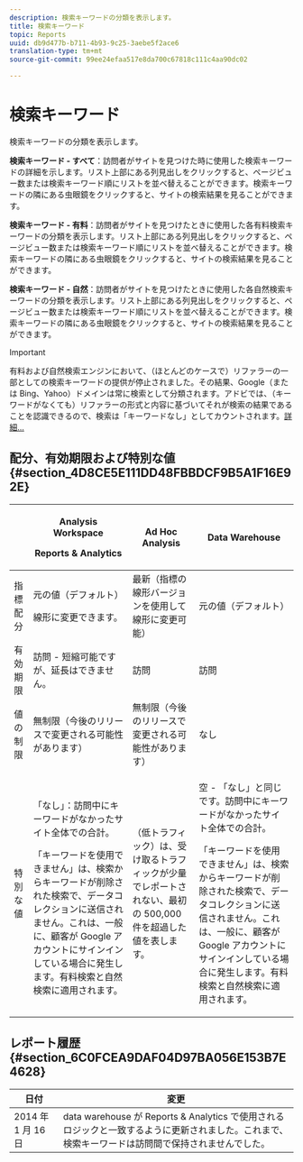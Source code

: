 ```yaml
---
description: 検索キーワードの分類を表示します。
title: 検索キーワード
topic: Reports
uuid: db9d477b-b711-4b93-9c25-3aebe5f2ace6
translation-type: tm+mt
source-git-commit: 99ee24efaa517e8da700c67818c111c4aa90dc02

---
```



# 検索キーワード

検索キーワードの分類を表示します。

**検索キーワード - すべて**：訪問者がサイトを見つけた時に使用した検索キーワードの詳細を示します。リスト上部にある列見出しをクリックすると、ページビュー数または検索キーワード順にリストを並べ替えることができます。検索キーワードの隣にある虫眼鏡をクリックすると、サイトの検索結果を見ることができます。

**検索キーワード - 有料**：訪問者がサイトを見つけたときに使用した各有料検索キーワードの分類を表示します。リスト上部にある列見出しをクリックすると、ページビュー数または検索キーワード順にリストを並べ替えることができます。検索キーワードの隣にある虫眼鏡をクリックすると、サイトの検索結果を見ることができます。

**検索キーワード - 自然**：訪問者がサイトを見つけたときに使用した各自然検索キーワードの分類を表示します。リスト上部にある列見出しをクリックすると、ページビュー数または検索キーワード順にリストを並べ替えることができます。検索キーワードの隣にある虫眼鏡をクリックすると、サイトの検索結果を見ることができます。

>[!IMPORTANT]
>
>有料および自然検索エンジンにおいて、（ほとんどのケースで）リファラーの一部としての検索キーワードの提供が停止されました。その結果、Google（または Bing、Yahoo）ドメインは常に検索として分類されます。アドビでは、（キーワードがなくても）リファラーの形式と内容に基づいてそれが検索の結果であることを認識できるので、検索は「キーワードなし」としてカウントされます。[詳細...](https://helpx.adobe.com/analytics/kb/keyword-unavailable.html)

## 配分、有効期限および特別な値 {#section_4D8CE5E111DD48FBBDCF9B5A1F16E92E}

<table id="table_EC7423532C7E44DE97B7FC0321585A2B"> 
 <thead> 
  <tr> 
   <th colname="col1" class="entry"> </th> 
   <th colname="col2" class="entry"> <p>Analysis Workspace </p> <p>Reports &amp; Analytics </p> </th> 
   <th colname="col3" class="entry"> Ad Hoc Analysis </th> 
   <th colname="col4" class="entry"> Data Warehouse </th> 
  </tr> 
 </thead>
 <tbody> 
  <tr> 
   <td colname="col1"> 指標配分 </td> 
   <td colname="col2"> <p>元の値（デフォルト） </p> <p> 線形に変更できます。 </p> </td> 
   <td colname="col3"> 最新（指標の線形バージョンを使用して線形に変更可能） </td> 
   <td colname="col4"> <p>元の値（デフォルト） </p> </td> 
  </tr> 
  <tr> 
   <td colname="col1"> 有効期限 </td> 
   <td colname="col2"> 訪問 - 短縮可能ですが、延長はできません。 </td> 
   <td colname="col3"> 訪問 </td> 
   <td colname="col4"> 訪問 </td> 
  </tr> 
  <tr> 
   <td colname="col1"> 値の制限 </td> 
   <td colname="col2"> 無制限（今後のリリースで変更される可能性があります） </td> 
   <td colname="col3"> 無制限（今後のリリースで変更される可能性があります） </td> 
   <td colname="col4"> なし </td> 
  </tr> 
  <tr> 
   <td colname="col1"> 特別な値 </td> 
   <td colname="col2"> <p>「なし」：訪問中にキーワードがなかったサイト全体での合計。 </p> 「キーワードを使用できません」は、検索からキーワードが削除された検索で、データコレクションに送信されません。これは、一般に、顧客が Google アカウントにサインインしている場合に発生します。有料検索と自然検索に適用されます。 </td> 
   <td colname="col3"> （低トラフィック）は、受け取るトラフィックが少量でレポートされない、最初の 500,000 件を超過した値を表します。 </td> 
   <td colname="col4"> <p> 空 - 「なし」と同じです。訪問中にキーワードがなかったサイト全体での合計。 </p> <p>「キーワードを使用できません」は、検索からキーワードが削除された検索で、データコレクションに送信されません。これは、一般に、顧客が Google アカウントにサインインしている場合に発生します。有料検索と自然検索に適用されます。 </p> </td> 
  </tr> 
 </tbody> 
</table>

## レポート履歴 {#section_6C0FCEA9DAF04D97BA056E153B7E4628}

| 日付 | 変更 |
|---|---|
| 2014 年 1 月 16 日 | data warehouse が Reports &amp; Analytics で使用されるロジックと一致するように更新されました。これまで、検索キーワードは訪問間で保持されませんでした。 |


